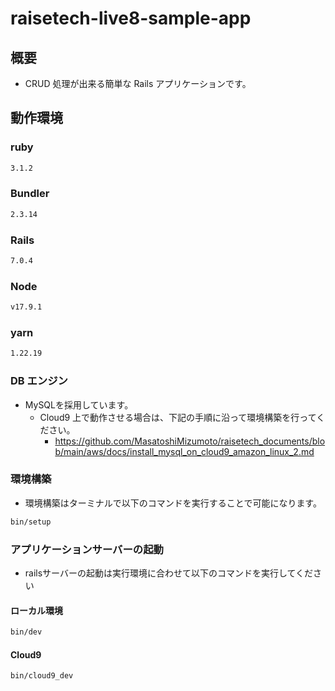 # raisetech-live8-sample-app

## 概要

- CRUD 処理が出来る簡単な Rails アプリケーションです。

## 動作環境

### ruby

```bash
3.1.2
```

### Bundler
```bash
2.3.14
```

### Rails

```bash
7.0.4
```

### Node

```bash
v17.9.1
```

### yarn

```bash
1.22.19
```

### DB エンジン

- MySQLを採用しています。
  - Cloud9 上で動作させる場合は、下記の手順に沿って環境構築を行ってください。
    - https://github.com/MasatoshiMizumoto/raisetech_documents/blob/main/aws/docs/install_mysql_on_cloud9_amazon_linux_2.md

### 環境構築
- 環境構築はターミナルで以下のコマンドを実行することで可能になります。
```bash
bin/setup
```

### アプリケーションサーバーの起動
- railsサーバーの起動は実行環境に合わせて以下のコマンドを実行してください
#### ローカル環境
```bash
bin/dev
```

#### Cloud9
```bash
bin/cloud9_dev
```
